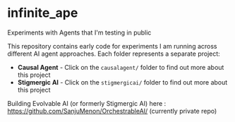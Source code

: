 # infinite_ape
Experiments with Agents that I'm testing in public 

This repository contains early code for experiments I am running across different AI agent approaches. Each folder represents a separate project:

- **Causal Agent** - Click on the `causalagent/` folder to find out more about this project
- **Stigmergic AI** - Click on the `stigmergicai/` folder to find out more about this project

Building Evolvable AI (or formerly Stigmergic AI) here : https://github.com/SanjuMenon/OrchestrableAI/ (currently private repo)
